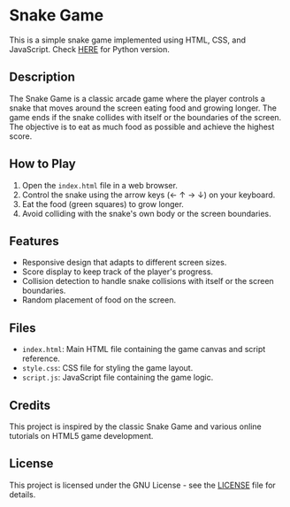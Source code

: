 # Snake Game

This is a simple snake game implemented using HTML, CSS, and JavaScript.
Check [HERE](Python/README.md) for Python version.
## Description

The Snake Game is a classic arcade game where the player controls a snake that moves around the screen eating food and growing longer. The game ends if the snake collides with itself or the boundaries of the screen. The objective is to eat as much food as possible and achieve the highest score.

## How to Play

1. Open the `index.html` file in a web browser.
2. Control the snake using the arrow keys (← ↑ → ↓) on your keyboard.
3. Eat the food (green squares) to grow longer.
4. Avoid colliding with the snake's own body or the screen boundaries.

## Features

- Responsive design that adapts to different screen sizes.
- Score display to keep track of the player's progress.
- Collision detection to handle snake collisions with itself or the screen boundaries.
- Random placement of food on the screen.

## Files

- `index.html`: Main HTML file containing the game canvas and script reference.
- `style.css`: CSS file for styling the game layout.
- `script.js`: JavaScript file containing the game logic.

## Credits

This project is inspired by the classic Snake Game and various online tutorials on HTML5 game development.

## License

This project is licensed under the GNU License - see the [LICENSE](LICENSE.md) file for details.
